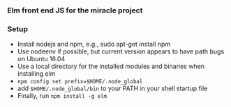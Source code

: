 ### Elm front end JS for the miracle project

### Setup

* Install nodejs and npm, e.g., sudo apt-get install npm
* Use nodeenv if possible, but current version appears to have path bugs on Ubuntu 16.04
* Use a local directory for the installed modules and binaries when installing elm
* `npm config set prefix=$HOME/.node_global`
* add `$HOME/.node_global/bin` to your PATH in your shell startup file
* Finally, run `npm install -g elm`
